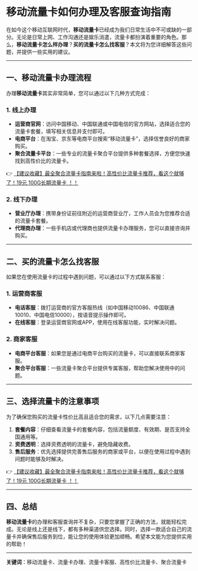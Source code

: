 # 移动流量卡如何办理及客服查询指南

在如今这个移动互联网时代，**移动流量卡**已经成为我们日常生活中不可或缺的一部分。无论是日常上网、工作沟通还是娱乐消遣，流量卡都扮演着重要的角色。那么，**移动流量卡怎么样办理**？**买的流量卡怎么找客服**？本文将为您详细解答这些问题，并提供一些实用的建议。

---

## 一、移动流量卡办理流程

办理**移动流量卡**其实非常简单，您可以通过以下几种方式完成：

### 1. 线上办理
- **运营商官网**：访问中国移动、中国联通或中国电信的官方网站，选择适合您的流量卡套餐，填写相关信息并支付即可。
- **电商平台**：在淘宝、京东等电商平台搜索“移动流量卡”，选择信誉良好的商家购买。
- **聚合流量卡平台**：一些专业的流量卡聚合平台提供多种套餐选择，方便您快速找到高性价比的流量卡。

👉 [【建议收藏】最全聚合流量卡指南来啦！高性价比流量卡推荐，看这个就够了！19元 100G长期流量卡 ！！](https://bit.ly/Liuliangka)

### 2. 线下办理
- **营业厅办理**：携带身份证前往附近的运营商营业厅，工作人员会为您推荐合适的流量卡套餐。
- **代理商办理**：一些手机店或代理商也提供流量卡办理服务，您可以直接咨询并购买。

---

## 二、买的流量卡怎么找客服

如果您在使用流量卡的过程中遇到问题，可以通过以下方式联系客服：

### 1. 运营商客服
- **电话客服**：拨打运营商的官方客服热线（如中国移动10086、中国联通10010、中国电信10000），按语音提示操作即可。
- **在线客服**：登录运营商官网或APP，使用在线客服功能，实时解决问题。

### 2. 商家客服
- **电商平台客服**：如果您是通过电商平台购买的流量卡，可以直接联系商家客服。
- **聚合平台客服**：一些流量卡聚合平台提供专属客服，帮助您解决使用中的问题。

---

## 三、选择流量卡的注意事项

为了确保您购买的流量卡性价比高且适合您的需求，以下几点需要注意：

1. **套餐内容**：仔细查看流量卡的套餐内容，包括流量额度、有效期、是否支持全国通用等。
2. **资费透明**：选择资费透明的流量卡，避免隐藏收费。
3. **售后服务**：优先选择提供完善售后服务的商家或平台，以便在使用过程中遇到问题时能够及时解决。

👉 [【建议收藏】最全聚合流量卡指南来啦！高性价比流量卡推荐，看这个就够了！19元 100G长期流量卡 ！！](https://bit.ly/Liuliangka)

---

## 四、总结

**移动流量卡**的办理和客服查询并不复杂，只要您掌握了正确的方法，就能轻松完成。无论是线上还是线下，都有多种渠道供您选择。同时，选择一款适合自己的流量卡并确保售后服务到位，能让您的使用体验更加顺畅。希望本文能为您提供实用的帮助！

---

**关键词**：移动流量卡、流量卡办理、流量卡客服、高性价比流量卡、聚合流量卡